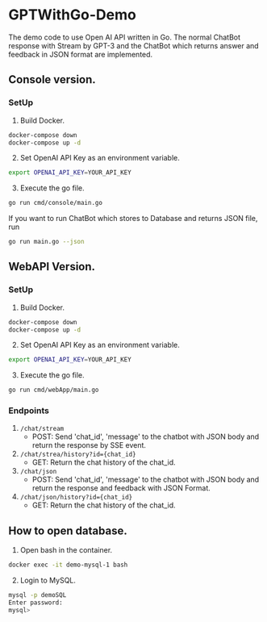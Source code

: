 # GPTWithGo-Demo
The demo code to use Open AI API written in Go.
The normal ChatBot response with Stream by GPT-3 and the ChatBot which returns answer and feedback in JSON format are implemented.

## Console version.

### SetUp
1. Build Docker.
```bash
docker-compose down
docker-compose up -d
```
2. Set OpenAI API Key as an environment variable.
```bash
export OPENAI_API_KEY=YOUR_API_KEY
```
3. Execute the go file. 
```bash
go run cmd/console/main.go
```
If you want to run ChatBot which stores to Database and returns JSON file, run
```bash
go run main.go --json
```

## WebAPI Version.
### SetUp
1. Build Docker.
```bash
docker-compose down
docker-compose up -d
```
2. Set OpenAI API Key as an environment variable.
```bash
export OPENAI_API_KEY=YOUR_API_KEY
```
3. Execute the go file.
```bash
go run cmd/webApp/main.go
```

### Endpoints
1. `/chat/stream`
    - POST: Send 'chat_id', 'message' to the chatbot with JSON body and return the response by SSE event.
2. `/chat/strea/history?id={chat_id}`
    - GET: Return the chat history of the chat_id.
2. `/chat/json`
    - POST: Send 'chat_id', 'message' to the chatbot with JSON body and return the response and feedback with JSON Format. 
3. `/chat/json/history?id={chat_id}`
    - GET: Return the chat history of the chat_id.
## How to open database.
1. Open bash in the container.
```bash
docker exec -it demo-mysql-1 bash
```
2. Login to MySQL.
```bash
mysql -p demoSQL
Enter password: 
mysql> 
```

